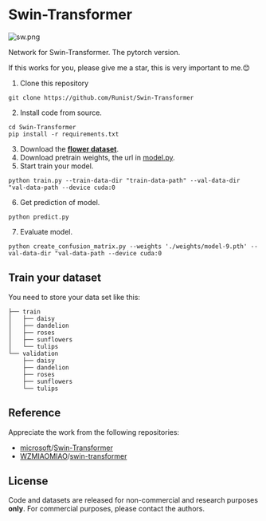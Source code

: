 # Swin-Transformer

![sw.png](https://s2.loli.net/2024/08/19/8kViRG6uxM4yFmP.png)

Network for Swin-Transformer. The pytorch version.

If this works for you, please give me a star, this is very important to me.😊

1. Clone this repository

```shell
git clone https://github.com/Runist/Swin-Transformer
```

2. Install code from source.

```shell
cd Swin-Transformer
pip install -r requirements.txt
```

3. Download the **[flower dataset](https://github.com/Runist/Swin-Transformer/releases/download/dataset/flower_dataset.zip)**.
4. Download pretrain weights, the url in [model.py](https://github.com/Runist/Swin-Transformer/blob/master/model.py).
5. Start train your model.

```shell
python train.py --train-data-dir "train-data-path" --val-data-dir "val-data-path --device cuda:0
```

6. Get prediction of model.

```shell
python predict.py
```

7. Evaluate model.

```shell
python create_confusion_matrix.py --weights './weights/model-9.pth' --val-data-dir "val-data-path --device cuda:0
```

## Train your dataset

You need to store your data set like this:

```shell
├── train
│   ├── daisy
│   ├── dandelion
│   ├── roses
│   ├── sunflowers
│   └── tulips
└── validation
    ├── daisy
    ├── dandelion
    ├── roses
    ├── sunflowers
    └── tulips
```

## Reference

Appreciate the work from the following repositories:

- [microsoft](https://github.com/microsoft)/[Swin-Transformer](https://github.com/microsoft/Swin-Transformer)
- [WZMIAOMIAO](https://github.com/WZMIAOMIAO)/[swin-transformer](https://github.com/microsoft/Swin-Transformer)

## License

Code and datasets are released for non-commercial and research purposes **only**. For commercial purposes, please contact the authors.